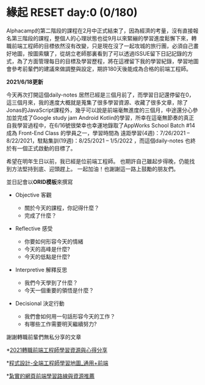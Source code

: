 # 緣起 RESET day:0 (0/180) 

Alphacamp的第二階段的課程在2月中正式結束了，因為經濟的考量，沒有直接報名第三階段的課程，整個人的心理狀態也從9月以來緊繃的學習進度鬆懈下來，轉職前端工程師的目標依然沒有改變，只是現在沒了一起攻城的旅行團，必須自己畫好地圖，按圖索驥了，從胡立老師那裏看到了可以透過ISSUE留下日記記錄的方式，為了方面管理每日的目標及學習歷程，將在這裡留下我的學習紀錄，學習地圖會參考前輩們的建議來做調整與設定，期許180天後能成為合格的前端工程師。

**2021/6/18更新**

今天再次打開這個daily-notes 居然已經是三個月前了，而學習日記還停留在0，這三個月來，我的進度大概就是蒐集了很多學習資源、收藏了很多文章，除了Jonas的JavaScript課程外，幾乎可以說是前端毫無進度的三個月，中途還分心參加並完成了Google study jam Android Kotlin的學習，所幸在這毫無節奏的真正自我學習過程中，在6/16號很榮幸也幸運地錄取了AppWorks School Batch #14 成為 Front-End Class 的學員之一，學習時間為 遠距學習(4週)：7/26/2021 – 8/22/2021，駐點集訓(19週)：8/25/2021 – 1/5/2022 ，而這個daily-notes 也終於有一個正式啟動的目標了。

希望在明年生日以前，我已經是位前端工程師。
也期許自己雖起步得晚，仍能找到方法堅持到底、迎頭趕上。
一起加油！也謝謝這一路上鼓勵的朋友們。

並日記會以**ORID模板**來撰寫

* Objective 客觀
  * 關於今天的課程，你記得什麼？
  * 完成了什麼？

* Reflective 感受
  * 你要如何形容今天的情緒
  * 今天的高峰是什麼?
  * 今天的低點是什麼?

* Interpretive 解釋反思
  * 我們今天學到了什麼？
  * 今天一個重要的領悟是什麼？

* Decisional 決定行動
  * 我們會如何用一句話形容今天的工作？
  * 有哪些工作需要明天繼續努力?


謝謝轉職前輩們無私分享的文章

*[2021轉職前端工程師學習資源與心得分享](https://jimmyswebnote.com/change-career-to-front-end-developer/?fbclid=IwAR2qVBN0DIwLQM6ICtfaSzwJ81RJLJEfgwh5cTTdfcTKdXpcwtd5bravZSs)

*[程式設計-全端工程師學習地圖_通用+前端](https://noootown.com/fullstack-developer-roadmap-essential-frontend/)

*[紮實的網頁前端學習路線與資源推薦](https://hulitw.medium.com/front-end-learning-path-55201571ecfe)
